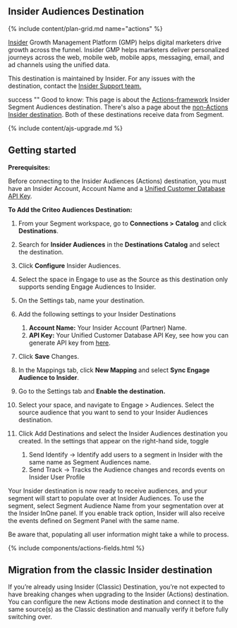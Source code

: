 ## Insider Audiences Destination

{% include content/plan-grid.md name="actions" %}

[Insider](https://useinsider.com/integration/segment/?utm_source=segmentio&utm_medium=docs&utm_campaign=partners) Growth Management Platform (GMP) helps digital marketers drive growth across the funnel. Insider GMP helps marketers deliver personalized journeys across the web, mobile web, mobile apps, messaging, email, and ad channels using the unified data.

This destination is maintained by Insider. For any issues with the destination, contact the [Insider Support team.](mailto:insiderhelp@useinsider.com)

success "" Good to know: This page is about the [Actions-framework](https://segment.com/docs/connections/destinations/actions/) Insider Segment Audiences destination. There's also a page about the [non-Actions Insider destination](https://segment.com/docs/connections/destinations/catalog/insider/). Both of these destinations receive data from Segment.

{% include content/ajs-upgrade.md %}


## Getting started

**Prerequisites:**

Before connecting to the Insider Audiences (Actions) destination, you must have an Insider Account, Account Name and a [Unified Customer Database API Key](https://academy.useinsider.com/docs/api-authentication-tokens).

**To Add the Criteo Audiences Destination:**

1. From your Segment workspace, go to **Connections > Catalog** and click **Destinations**.

2. Search for **Insider Audiences** in the **Destinations Catalog** and select the destination.

3. Click **Configure** Insider Audiences.

4. Select the space in Engage to use as the Source as this destination only supports sending Engage Audiences to Insider.

5. On the Settings tab, name your destination.

6. Add the following settings to your Insider Destinations

   1. **Account Name:** Your Insider Account (Partner) Name.
   2. **API Key:** Your Unified Customer Database API Key, see how you can generate API key from [here](https://academy.useinsider.com/docs/api-authentication-tokens#generate-api-key).

7. Click **Save** Changes.

8. In the Mappings tab, click **New Mapping** and select **Sync Engage Audience to Insider**. 

9. Go to the Settings tab and **Enable the destination.**

10. Select your space, and navigate to Engage > Audiences. Select the source audience that you want to send to your Insider Audiences destination.

11. Click Add Destinations and select the Insider Audiences destination you created. In the settings that appear on the right-hand side, toggle

    1. Send Identify → Identify add users to a segment in Insider with the same name as Segment Audiences name.
    2. Send Track → Tracks the Audience changes and records events on Insider User Profile

Your Insider destination is now ready to receive audiences, and your segment will start to populate over at Insider Audiences. To use the segment, select Segment Audience Name from your segmentation over at the Insider InOne panel. If you enable track option, Insider will also receive the events defined on Segment Panel with the same name. 

Be aware that, populating all user information might take a while to process.

{% include components/actions-fields.html %}


## Migration from the classic Insider destination

If you’re already using Insider (Classic) Destination, you’re not expected to have breaking changes when upgrading to the Insider (Actions) destination. You can configure the new Actions mode destination and connect it to the same source(s) as the Classic destination and manually verify it before fully switching over.
